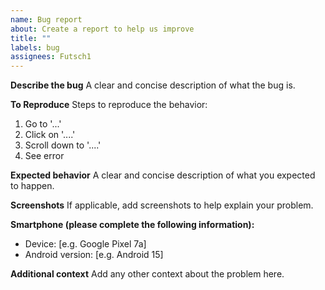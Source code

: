 ```yaml
---
name: Bug report
about: Create a report to help us improve
title: ""
labels: bug
assignees: Futsch1
---
```


**Describe the bug**
A clear and concise description of what the bug is.

**To Reproduce**
Steps to reproduce the behavior:

1. Go to '...'
2. Click on '....'
3. Scroll down to '....'
4. See error

**Expected behavior**
A clear and concise description of what you expected to happen.

**Screenshots**
If applicable, add screenshots to help explain your problem.

**Smartphone (please complete the following information):**

- Device: [e.g. Google Pixel 7a]
- Android version: [e.g. Android 15]

**Additional context**
Add any other context about the problem here.
